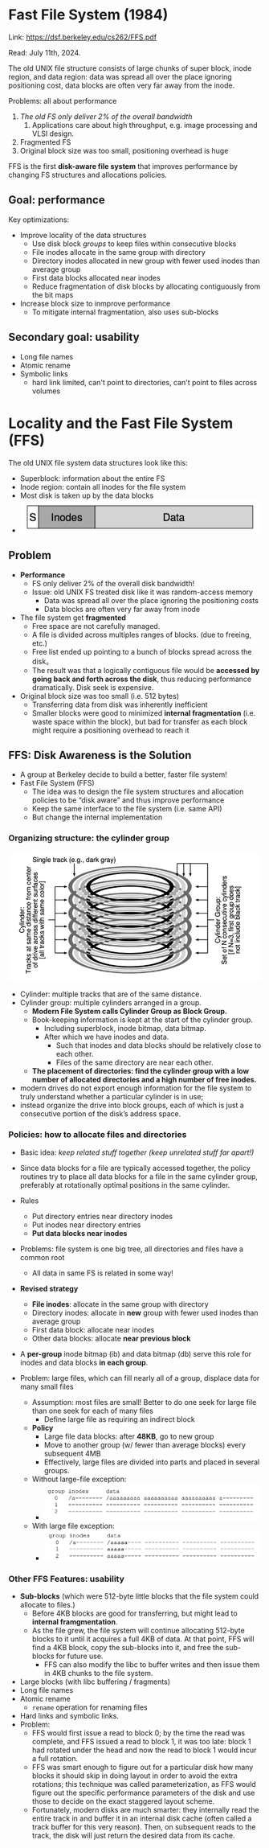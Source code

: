 # Fast File System (1984) 

Link: https://dsf.berkeley.edu/cs262/FFS.pdf

Read: July 11th, 2024.

The old UNIX file structure consists of large chunks of super block, inode region, and data region: data was spread all over the place ignoring positioning cost, data blocks are often very far away from the inode. 

Problems: all about performance 
1) _The old FS only deliver 2% of the overall bandwidth_
   1) Applications care about high throughput, e.g. image processing and VLSI design. 
2) Fragmented FS
3) Original block size was too small, positioning overhead is huge

FFS is the first **disk-aware file system** that improves performance by changing FS structures and allocations policies. 

## Goal: performance 
Key optimizations:
* Improve locality of the data structures
  *   Use disk block _groups_ to keep files within consecutive blocks 
  *   File inodes allocate in the same group with directory
  *   Directory inodes allocated in new group with fewer used inodes than average group
  *   First data blocks allocated near inodes
  *   Reduce fragmentation of disk blocks by allocating contiguously from the bit maps
* Increase block size to inmprove performance
  *   To mitigate internal fragmentation, also uses sub-blocks
 
## Secondary goal: usability    
* Long file names
* Atomic rename
* Symbolic links
  *  hard link limited, can't point to directories, can't point to files across volumes    

# Locality and the Fast File System (FFS) 

The old UNIX file system data structures look like this:

* Superblock: information about the entire FS
* Inode region: contain all inodes for the file system
* Most disk is taken up by the data blocks
* ![alt text](images/37-ffs/old-unix-fs.png)

## Problem

* **Performance**
    * FS only deliver 2% of the overall disk bandwidth!
    * Issue: old UNIX FS treated disk like it was random-access memory
        * Data was spread all over the place ignoring the positioning costs
        * Data blocks are often very far away from inode
* The file system get **fragmented**
    * Free space are not carefully managed.
    * A file is divided across multiples ranges of blocks. (due to freeing, etc.)
    * Free list ended up pointing to a bunch of blocks spread across the disk。
    * The result was that a logically contiguous file would be **accessed by going back and forth across the disk**, thus reducing performance dramatically. Disk seek is expensive. 
* Original block size was too small (i.e. 512 bytes)
    * Transferring data from disk was inherently inefficient
    * Smaller blocks were good to minimized **internal fragmentation** (i.e. waste space within the block), but bad for transfer as each block might require a positioning overhead to reach it

## FFS: Disk Awareness is the Solution

* A group at Berkeley decide to build a better, faster file system!
* Fast File System (FFS)
    * The idea was to design the file system structures and allocation policies to be “disk aware” and thus improve performance
    * Keep the same interface to the file system (i.e. same API)
    * But change the internal implementation

### Organizing structure: the cylinder group

![alt text](images/37-ffs/cylinder-group.png)
* Cylinder: multiple tracks that are of the same distance.
* Cylinder group: multiple cylinders arranged in a group.
  * **Modern File System calls Cylinder Group as Block Group.**
  * Book-keeping information is kept at the start of the cylinder group.
    * Including superblock, inode bitmap, data bitmap.
    * After which we have inodes and data. 
      * Such that inodes and data blocks should be relatively close to each other. 
      * Files of the same directory are near each other. 
  * **The placement of directories: find the cylinder group with a low number of allocated directories and a high number of free inodes.**
* modern drives do not export enough information for the file system to truly understand whether a particular cylinder is in use;
* instead organize the drive into block groups, each of which is just a consecutive portion of the disk’s address space. 

### Policies: how to allocate files and directories

* Basic idea: *keep related stuff together (keep unrelated stuff far apart!)*

* Since data blocks for a file are typically accessed together, the policy routines try to place all data blocks for a file in the same cylinder group, preferably at rotationally optimal positions in the same cylinder. 
* Rules
    * Put directory entries near directory inodes
    * Put inodes near directory entries 
    * **Put data blocks near inodes**
* Problems: file system is one big tree, all directories and files have a common root
    * All data in same FS is related in some way!
* **Revised strategy**
    * **File inodes**: allocate in the same group with directory
    * Directory inodes: allocate in **new** group with fewer used inodes than average group
    * First data block: allocate near inodes
    * Other data blocks: allocate **near previous block**
* A **per-group** inode bitmap (ib) and data bitmap (db) serve this role for inodes and data blocks **in each group**. 
* Problem: large files, which can fill nearly all of a group, displace data for many small files
    * Assumption: most files are small! Better to do one seek for large file than one seek for each of many files
        * Define large file as requiring an indirect block
    * **Policy**
        * Large file data blocks: after **48KB**, go to new group
        * Move to another group (w/ fewer than average blocks) every subsequent 4MB
        * Effectively, large files are divided into parts and placed in several groups. 
    * Without large-file exception:
      * ![alt text](images/37-ffs/no-large-file-exception.png)
    * With large file exception:
      * ![alt text](images/37-ffs/large-file-exception.png)

### Other FFS Features: usability

* **Sub-blocks** (which were 512-byte little blocks that the file system could allocate to files.)
  * Before 4KB blocks are good for transferring, but might lead to **internal framgmentation**.
  * As the file grew, the file system will continue allocating 512-byte blocks to it until it acquires a full 4KB of data. At that point, FFS will find a 4KB block, copy the sub-blocks into it, and free the sub-blocks for future use.
    * FFS can also modify the libc to buffer writes and then issue them in 4KB chunks to the file system. 
* Large blocks (with libc buffering / fragments)
* Long file names
* Atomic rename
    * `rename` operation for renaming files
* Hard links and symbolic links. 
* Problem: 
  * FFS would first issue a read to block 0; by the time the read was complete, and FFS issued a read to block 1, it was too late: block 1 had rotated under the head and now the read to block 1 would incur a full rotation.
  * FFS was smart enough to figure out for a particular disk how many blocks it should skip in doing layout in order to avoid the extra rotations; this technique was called parameterization, as FFS would figure out the specific performance parameters of the disk and use those to decide on the exact staggered layout scheme.
  * Fortunately, modern disks are much smarter: they internally read the entire track in and buffer it in an internal disk cache (often called a track buffer for this very reason). Then, on subsequent reads to the track, the disk will just return the desired data from its cache.
